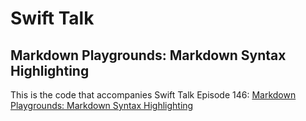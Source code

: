 # Swift Talk
## Markdown Playgrounds: Markdown Syntax Highlighting

This is the code that accompanies Swift Talk Episode 146: [Markdown Playgrounds: Markdown Syntax Highlighting](https://talk.objc.io/episodes/S01E146-markdown-syntax-highlighting)
